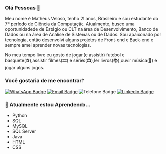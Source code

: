 ### Olá Pessoas 👋

Meu nome é Matheus Veloso, tenho 21 anos, Brasileiro e sou estudante do 7º período de Ciência da Computação. Atualmente, busco uma oportunidadede de Estágio ou CLT na área de Desenvolvimento, Banco de Dados ou na área de Análise de Sistemas ou de Dados. Sou apaixonado por tecnologia, então desenvolvi alguns projetos de Front-end e Back-end e sempre amei aprender novas tecnologias.

No meu tempo livre eu gosto de jogar (e assistir) futebol e basquete(⚽️),assistir filmes(🎞️) e séries(📺),ler livros(📚),ouvir música(🎵) e jogar alguns jogos.

### Você gostaria de me encontrar?

[![WhatsApp Badge](https://img.shields.io/static/v1?label=WhatsApp&message=(21)995324404&color=success)](https://api.whatsapp.com/send?1=pt_BR&phone=5521995324404)
[![Email Badge](https://img.shields.io/badge/Email-mthsveloso@hotmail.com-blue)](mailto:mthsveloso@hotmail.com)
![Telefone Badge](https://img.shields.io/static/v1?label=Telefone%20p/%20Contato&message=(21)995324404&color=blue)
[![Linkedin Badge](https://img.shields.io/badge/-LinkedIn-blue?style=flat-square&logo=Linkedin&logoColor=white&link=https://www.linkedin.com/in/matheus-veloso-da-silva-a1a6a4180/)](https://www.linkedin.com/in/matheus-veloso-da-silva-a1a6a4180/)

### 🌱 Atualmente estou Aprendendo...

- Python
- SQL
- MySQL
- SQL Server
- Java
- HTML
- CSS
